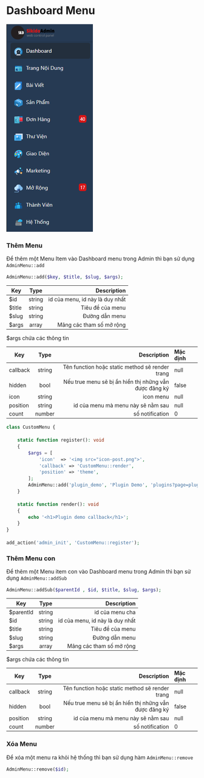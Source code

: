 # Dashboard Menu
![img_3.png](img_3.png)
### Thêm Menu
Để thêm một Menu Item vào Dashboard menu trong Admin thì bạn sử dụng `AdminMenu::add`

```php
AdminMenu::add($key, $title, $slug, $args);
```
| Key    |  Type  |                     Description |
|--------|:------:|--------------------------------:|
| $id    | string | id của menu, id này là duy nhất |
| $title | string |                Tiêu đề của menu |
| $slug  | string |                  Đường dẫn menu |
| $args  | array  |        Mãng các tham số mở rộng |

$args chứa các thông tin

| Key      |  Type  |                                            Description | Mặc định |
|----------|:------:|-------------------------------------------------------:|:---------|
| callback | string |        Tên function hoặc static method sẽ render trang | null     |
| hidden   |  bool  | Nếu true menu sẽ bị ẩn hiển thị những vẫn được đăng ký | false    |
| icon     | string |                                              icon menu | null     |
| position | string |                     id của menu mà menu này sẽ nằm sau | null     |
| count    | number |                                        số notification | 0        |

```php
class CustomMenu {
    
    static function register(): void 
    {
        $args = [
            'icon'  => '<img src="icon-post.png">',
            'callback' => 'CustomMenu::render',
            'position' => 'theme',
        ];
        AdminMenu::add('plugin_demo', 'Plugin Demo', 'plugins?page=plugin_demo', $args);
    }
    
    static function render(): void 
    {
        echo '<h1>Plugin demo callback</h1>';
    }
}

add_action('admin_init', 'CustomMenu::register');
```

### Thêm Menu con
Để thêm một Menu item con vào Dashboard menu trong Admin thì bạn sử dụng `AdminMenu::addSub`

```php
AdminMenu::addSub($parentId , $id, $title, $slug, $args);
```

| Key       |  Type  |                     Description |
|-----------|:------:|--------------------------------:|
| $parentId | string |                 id của menu cha |
| $id       | string | id của menu, id này là duy nhất |
| $title    | string |                Tiêu đề của menu |
| $slug     | string |                  Đường dẫn menu |
| $args     | array  |        Mãng các tham số mở rộng |

$args chứa các thông tin

| Key      |  Type  |                                            Description | Mặc định |
|----------|:------:|-------------------------------------------------------:|:---------|
| callback | string |        Tên function hoặc static method sẽ render trang | null     |
| hidden   |  bool  | Nếu true menu sẽ bị ẩn hiển thị những vẫn được đăng ký | false    |
| position | string |                     id của menu mà menu này sẽ nằm sau | null     |
| count    | number |                                        số notification | 0        |

### Xóa Menu

Để xóa một menu ra khỏi hệ thống thì bạn sử dụng hàm `AdminMenu::remove`

```php
AdminMenu::remove($id);
```